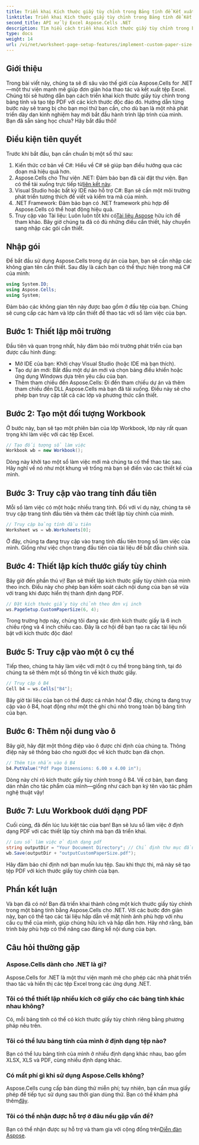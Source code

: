 ```yaml
---
title: Triển khai Kích thước giấy tùy chỉnh trong Bảng tính để Kết xuất
linktitle: Triển khai Kích thước giấy tùy chỉnh trong Bảng tính để Kết xuất
second_title: API xử lý Excel Aspose.Cells .NET
description: Tìm hiểu cách triển khai kích thước giấy tùy chỉnh trong bảng tính bằng Aspose.Cells cho .NET. Các bước dễ dàng để tạo tài liệu PDF tùy chỉnh.
type: docs
weight: 14
url: /vi/net/worksheet-page-setup-features/implement-custom-paper-size-for-rendering/
---
```

## Giới thiệu
Trong bài viết này, chúng ta sẽ đi sâu vào thế giới của Aspose.Cells for .NET—một thư viện mạnh mẽ giúp đơn giản hóa thao tác và kết xuất tệp Excel. Chúng tôi sẽ hướng dẫn bạn cách triển khai kích thước giấy tùy chỉnh trong bảng tính và tạo tệp PDF với các kích thước độc đáo đó. Hướng dẫn từng bước này sẽ trang bị cho bạn mọi thứ bạn cần, cho dù bạn là một nhà phát triển dày dạn kinh nghiệm hay mới bắt đầu hành trình lập trình của mình.
Bạn đã sẵn sàng học chưa? Hãy bắt đầu thôi!
## Điều kiện tiên quyết
Trước khi bắt đầu, bạn cần chuẩn bị một số thứ sau:
1. Kiến thức cơ bản về C#: Hiểu về C# sẽ giúp bạn điều hướng qua các đoạn mã hiệu quả hơn.
2.  Aspose.Cells cho Thư viện .NET: Đảm bảo bạn đã cài đặt thư viện. Bạn có thể tải xuống trực tiếp từ[liên kết này](https://releases.aspose.com/cells/net/).
3. Visual Studio hoặc bất kỳ IDE nào hỗ trợ C#: Bạn sẽ cần một môi trường phát triển tương thích để viết và kiểm tra mã của mình.
4. .NET Framework: Đảm bảo bạn có .NET framework phù hợp để Aspose.Cells có thể hoạt động hiệu quả.
5.  Truy cập vào Tài liệu: Luôn luôn tốt khi có[Tài liệu Aspose](https://reference.aspose.com/cells/net/) hữu ích để tham khảo.
Bây giờ chúng ta đã có đủ những điều cần thiết, hãy chuyển sang nhập các gói cần thiết.
## Nhập gói
Để bắt đầu sử dụng Aspose.Cells trong dự án của bạn, bạn sẽ cần nhập các không gian tên cần thiết. Sau đây là cách bạn có thể thực hiện trong mã C# của mình:
```csharp
using System.IO;
using Aspose.Cells;
using System;
```
Đảm bảo các không gian tên này được bao gồm ở đầu tệp của bạn. Chúng sẽ cung cấp các hàm và lớp cần thiết để thao tác với sổ làm việc của bạn.
## Bước 1: Thiết lập môi trường
Đầu tiên và quan trọng nhất, hãy đảm bảo môi trường phát triển của bạn được cấu hình đúng:
- Mở IDE của bạn: Khởi chạy Visual Studio (hoặc IDE mà bạn thích).
- Tạo dự án mới: Bắt đầu một dự án mới và chọn bảng điều khiển hoặc ứng dụng Windows dựa trên yêu cầu của bạn.
- Thêm tham chiếu đến Aspose.Cells: Đi đến tham chiếu dự án và thêm tham chiếu đến DLL Aspose.Cells mà bạn đã tải xuống. Điều này sẽ cho phép bạn truy cập tất cả các lớp và phương thức cần thiết.
## Bước 2: Tạo một đối tượng Workbook
Ở bước này, bạn sẽ tạo một phiên bản của lớp Workbook, lớp này rất quan trọng khi làm việc với các tệp Excel. 
```csharp
// Tạo đối tượng sổ làm việc
Workbook wb = new Workbook();
```
Dòng này khởi tạo một sổ làm việc mới mà chúng ta có thể thao tác sau. Hãy nghĩ về nó như một khung vẽ trống mà bạn sẽ điền vào các thiết kế của mình.
## Bước 3: Truy cập vào trang tính đầu tiên
Mỗi sổ làm việc có một hoặc nhiều trang tính. Đối với ví dụ này, chúng ta sẽ truy cập trang tính đầu tiên và thêm các thiết lập tùy chỉnh của mình.
```csharp
// Truy cập bảng tính đầu tiên
Worksheet ws = wb.Worksheets[0];
```
Ở đây, chúng ta đang truy cập vào trang tính đầu tiên trong sổ làm việc của mình. Giống như việc chọn trang đầu tiên của tài liệu để bắt đầu chỉnh sửa.
## Bước 4: Thiết lập kích thước giấy tùy chỉnh
Bây giờ đến phần thú vị! Bạn sẽ thiết lập kích thước giấy tùy chỉnh của mình theo inch. Điều này cho phép bạn kiểm soát cách nội dung của bạn sẽ vừa với trang khi được hiển thị thành định dạng PDF.
```csharp
// Đặt kích thước giấy tùy chỉnh theo đơn vị inch
ws.PageSetup.CustomPaperSize(6, 4);
```
Trong trường hợp này, chúng tôi đang xác định kích thước giấy là 6 inch chiều rộng và 4 inch chiều cao. Đây là cơ hội để bạn tạo ra các tài liệu nổi bật với kích thước độc đáo!
## Bước 5: Truy cập vào một ô cụ thể
Tiếp theo, chúng ta hãy làm việc với một ô cụ thể trong bảng tính, tại đó chúng ta sẽ thêm một số thông tin về kích thước giấy.
```csharp
// Truy cập ô B4
Cell b4 = ws.Cells["B4"];
```
Bây giờ tài liệu của bạn có thể được cá nhân hóa! Ở đây, chúng ta đang truy cập vào ô B4, hoạt động như một thẻ ghi chú nhỏ trong toàn bộ bảng tính của bạn.
## Bước 6: Thêm nội dung vào ô
Bây giờ, hãy đặt một thông điệp vào ô được chỉ định của chúng ta. Thông điệp này sẽ thông báo cho người đọc về kích thước bạn đã chọn.
```csharp
// Thêm tin nhắn vào ô B4
b4.PutValue("Pdf Page Dimensions: 6.00 x 4.00 in");
```
Dòng này chỉ rõ kích thước giấy tùy chỉnh trong ô B4. Về cơ bản, bạn đang dán nhãn cho tác phẩm của mình—giống như cách bạn ký tên vào tác phẩm nghệ thuật vậy!
## Bước 7: Lưu Workbook dưới dạng PDF
Cuối cùng, đã đến lúc lưu kiệt tác của bạn! Bạn sẽ lưu sổ làm việc ở định dạng PDF với các thiết lập tùy chỉnh mà bạn đã triển khai.
```csharp
// Lưu sổ làm việc ở định dạng pdf
string outputDir = "Your Document Directory"; // Chỉ định thư mục đầu ra của bạn
wb.Save(outputDir + "outputCustomPaperSize.pdf");
```
Hãy đảm bảo chỉ định nơi bạn muốn lưu tệp. Sau khi thực thi, mã này sẽ tạo tệp PDF với kích thước giấy tùy chỉnh của bạn.
## Phần kết luận
Và bạn đã có nó! Bạn đã triển khai thành công một kích thước giấy tùy chỉnh trong một bảng tính bằng Aspose.Cells cho .NET. Với các bước đơn giản này, bạn có thể tạo các tài liệu hấp dẫn về mặt hình ảnh phù hợp với nhu cầu cụ thể của mình, giúp chúng hữu ích và hấp dẫn hơn. Hãy nhớ rằng, bản trình bày phù hợp có thể nâng cao đáng kể nội dung của bạn.
## Câu hỏi thường gặp
### Aspose.Cells dành cho .NET là gì?
Aspose.Cells for .NET là một thư viện mạnh mẽ cho phép các nhà phát triển thao tác và hiển thị các tệp Excel trong các ứng dụng .NET.
### Tôi có thể thiết lập nhiều kích cỡ giấy cho các bảng tính khác nhau không?
Có, mỗi bảng tính có thể có kích thước giấy tùy chỉnh riêng bằng phương pháp nêu trên.
### Tôi có thể lưu bảng tính của mình ở định dạng tệp nào?
Bạn có thể lưu bảng tính của mình ở nhiều định dạng khác nhau, bao gồm XLSX, XLS và PDF, cùng nhiều định dạng khác.
### Có mất phí gì khi sử dụng Aspose.Cells không?
 Aspose.Cells cung cấp bản dùng thử miễn phí; tuy nhiên, bạn cần mua giấy phép để tiếp tục sử dụng sau thời gian dùng thử. Bạn có thể khám phá thêm[đây](https://purchase.aspose.com/buy).
### Tôi có thể nhận được hỗ trợ ở đâu nếu gặp vấn đề?
 Bạn có thể nhận được sự hỗ trợ và tham gia với cộng đồng trên[Diễn đàn Aspose](https://forum.aspose.com/c/cells/9).